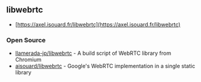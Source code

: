 ## libwebrtc


- [https://axel.isouard.fr/libwebrtc](https://axel.isouard.fr/libwebrtc)


### Open Source
- [llamerada-jp/libwebrtc](https://github.com/llamerada-jp/libwebrtc) - A build script of WebRTC library from Chromium
- [aisouard/libwebrtc](https://github.com/aisouard/libwebrtc) - Google's WebRTC implementation in a single static library
